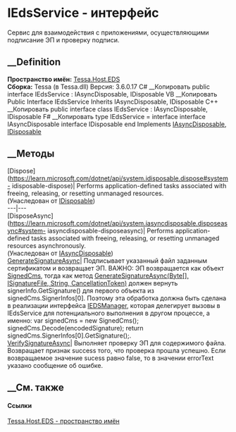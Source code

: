 # IEdsService - интерфейс
Сервис для взаимодействия с приложениями, осуществляющими подписание ЭП и
проверку подписи.
## __Definition
 **Пространство имён:** [Tessa.Host.EDS](N_Tessa_Host_EDS.htm)  
 **Сборка:** Tessa (в Tessa.dll) Версия: 3.6.0.17
C# __Копировать
     public interface IEdsService : IAsyncDisposable, 
    	IDisposable
VB __Копировать
     Public Interface IEdsService
    	Inherits IAsyncDisposable, IDisposable
C++ __Копировать
     public interface class IEdsService : IAsyncDisposable, 
    	IDisposable
F# __Копировать
     type IEdsService = 
        interface
            interface IAsyncDisposable
            interface IDisposable
        end
Implements
    [IAsyncDisposable](https://learn.microsoft.com/dotnet/api/system.iasyncdisposable), [IDisposable](https://learn.microsoft.com/dotnet/api/system.idisposable)
##  __Методы
[Dispose](https://learn.microsoft.com/dotnet/api/system.idisposable.dispose#system-
idisposable-dispose)| Performs application-defined tasks associated with
freeing, releasing, or resetting unmanaged resources.  
(Унаследован от
[IDisposable](https://learn.microsoft.com/dotnet/api/system.idisposable))  
---|---  
[DisposeAsync](https://learn.microsoft.com/dotnet/api/system.iasyncdisposable.disposeasync#system-
iasyncdisposable-disposeasync)| Performs application-defined tasks associated
with freeing, releasing, or resetting unmanaged resources asynchronously.  
(Унаследован от
[IAsyncDisposable](https://learn.microsoft.com/dotnet/api/system.iasyncdisposable))  
[GenerateSignatureAsync](M_Tessa_Host_EDS_IEdsService_GenerateSignatureAsync.htm)|
Подписывает указанный файл заданным сертификатом и возвращает ЭП.
ВАЖНО: ЭП возвращается как объект
[SignedCms](https://learn.microsoft.com/dotnet/api/system.security.cryptography.pkcs.signedcms),
тогда как метод [GenerateSignatureAsync(Byte[], ISignatureFile, String,
CancellationToken)](M_Tessa_Platform_EDS_IEDSManager_GenerateSignatureAsync.htm)
должен вернуть signerInfo.GetSignature() для первого объекта из
signedCms.SignerInfos[0]. Поэтому эта обработка должна быть сделана в
реализации интерфейса [IEDSManager](T_Tessa_Platform_EDS_IEDSManager.htm),
которая делегирует вызовы в IEdsService для потенциального выполнения в другом
процессе, а именно: var signedCms = new SignedCms();
signedCms.Decode(encodedSignature); return
signedCms.SignerInfos[0].GetSignature();.  
[VerifySignatureAsync](M_Tessa_Host_EDS_IEdsService_VerifySignatureAsync.htm)|
Выполняет проверку ЭП для содержимого файла. Возвращает признак success того,
что проверка прошла успешно. Если возвращаемое значение sucess равно false, то
в значении errorText указано сообщение об ошибке.  
## __См. также
#### Ссылки
[Tessa.Host.EDS - пространство имён](N_Tessa_Host_EDS.htm)
